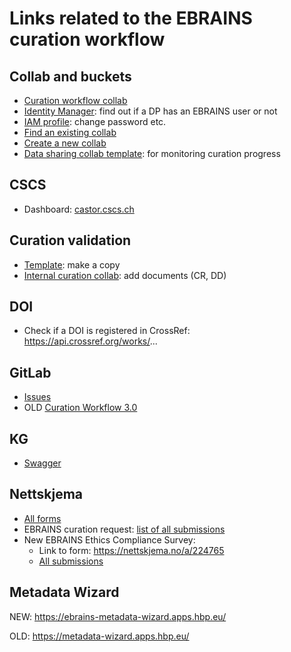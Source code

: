 # Links related to the EBRAINS curation workflow

## Collab and buckets

 - [Curation workflow collab](https://wiki.ebrains.eu/bin/view/Collabs/curation-workflow)
 - [Identity Manager](https://wiki.ebrains.eu/bin/view/Identity/#/users/): find out if a DP has an EBRAINS user or not
 - [IAM profile](https://iam.ebrains.eu/auth/realms/hbp/account/): change password etc.
 - [Find an existing collab](https://wiki.ebrains.eu/bin/view/Collabs)
 - [Create a new collab](https://wiki.ebrains.eu/bin/view/Collabs?clbaction=create)
 - [Data sharing collab template](https://wiki.ebrains.eu/bin/view/Collabs/data-sharing-collab-template/): for monitoring curation progress

## CSCS

 - Dashboard: [castor.cscs.ch](https://castor.cscs.ch/)


## Curation validation

 - [Template](https://docs.google.com/document/d/1bCQyJEJ3uusgaJPYw5vjnTUQkPtQwnX6YLLA62Rcotk/edit): make a copy
 - [Internal curation collab](https://drive.ebrains.eu/library/47995dbc-f576-4008-a76c-eefbfd818529/HBP%20Data%20Curation%20-%20Internal/CW3.0%20Dataset%20specific%20documents): add documents (CR, DD)

## DOI

 - Check if a DOI is registered in CrossRef: https://api.crossref.org/works/...

## GitLab

 - [Issues](https://kanban.ebrains.eu/curators/ebrains-curation-team/-/issues)
 - OLD [Curation Workflow 3.0](https://kanban.ebrains.eu/curators/ebrains-curation-team/-/wikis/1.-Curation-workflow-3.0)

## KG
 - [Swagger](https://core.kg.ebrains.eu/swagger-ui/index.html)

## Nettskjema

 - [All forms](https://nettskjema.no/user/form)
 - EBRAINS curation request: [list of all submissions](https://nettskjema.no/user/form/submission/list.html?id=104328)
 - New EBRAINS Ethics Compliance Survey:
   - Link to form: https://nettskjema.no/a/224765
   - [All submissions](https://nettskjema.no/user/form/submission/list.html?id=224765)


## Metadata Wizard

NEW: https://ebrains-metadata-wizard.apps.hbp.eu/

OLD: https://metadata-wizard.apps.hbp.eu/
